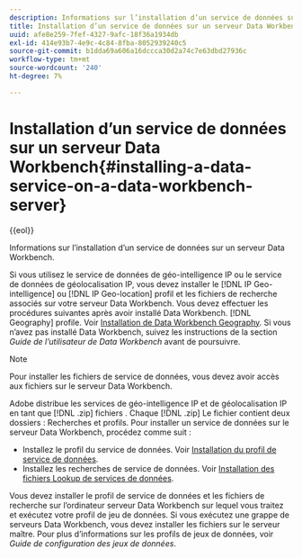 ```yaml
---
description: Informations sur l’installation d’un service de données sur un serveur Data Workbench.
title: Installation d’un service de données sur un serveur Data Workbench
uuid: afe8e259-7fef-4327-9afc-18f36a1934db
exl-id: 414e93b7-4e9c-4c84-8fba-8052939240c5
source-git-commit: b1dda69a606a16dccca30d2a74c7e63dbd27936c
workflow-type: tm+mt
source-wordcount: '240'
ht-degree: 7%

---
```


# Installation d’un service de données sur un serveur Data Workbench{#installing-a-data-service-on-a-data-workbench-server}

{{eol}}

Informations sur l’installation d’un service de données sur un serveur Data Workbench.

Si vous utilisez le service de données de géo-intelligence IP ou le service de données de géolocalisation IP, vous devez installer le [!DNL IP Geo-intelligence] ou [!DNL IP Geo-location] profil et les fichiers de recherche associés sur votre serveur Data Workbench. Vous devez effectuer les procédures suivantes après avoir installé Data Workbench. [!DNL Geography] profile. Voir [Installation de Data Workbench Geography](../../../../home/c-geo-oview/c-inst-geo/c-inst-geo.md). Si vous n’avez pas installé Data Workbench, suivez les instructions de la section *Guide de l’utilisateur de Data Workbench* avant de poursuivre.

>[!NOTE]
>
>Pour installer les fichiers de service de données, vous devez avoir accès aux fichiers sur le serveur Data Workbench.

Adobe distribue les services de géo-intelligence IP et de géolocalisation IP en tant que [!DNL .zip] fichiers . Chaque [!DNL .zip] Le fichier contient deux dossiers : Recherches et profils. Pour installer un service de données sur le serveur Data Workbench, procédez comme suit :

* Installez le profil du service de données. Voir [Installation du profil de service de données](../../../../home/c-geo-oview/c-wk-data-svcs/c-install-data-svc/c-inst-data-svc-prof.md).
* Installez les recherches de service de données. Voir [Installation des fichiers Lookup de services de données](../../../../home/c-geo-oview/c-wk-data-svcs/c-install-data-svc/t-inst-data-svc-lkp-files.md).

Vous devez installer le profil de service de données et les fichiers de recherche sur l’ordinateur serveur Data Workbench sur lequel vous traitez et exécutez votre profil de jeu de données. Si vous exécutez une grappe de serveurs Data Workbench, vous devez installer les fichiers sur le serveur maître. Pour plus d’informations sur les profils de jeux de données, voir *Guide de configuration des jeux de données*.
